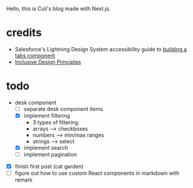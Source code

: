 Hello, this is Culi's blog made with Next.js.

# credits
 - Salesforce's Lightning Design System accessibility guide to [building a tabs component](https://www.lightningdesignsystem.com/components/tabs/#Markup)
 - [Inclusive Design Principles](https://inclusivedesignprinciples.org/)

# todo
- desk component
  - [ ] separate desk component items
  - [x] implement filtering
    - 3 types of filtering:
    - arrays --> checkboxes
    - numbers --> min/max ranges
    - strings --> select
  - [x] implement search
  - [ ] implement pagination
- [x] finish first post (cat garden)
- [ ] figure out how to use custom React components in markdown with remark